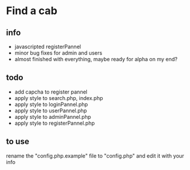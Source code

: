 Find a cab
==========

info
--------
* javascripted registerPannel
* minor bug fixes for admin and users
* almost finished with everything, maybe ready for alpha on my end?


todo
-----------
* add capcha to register pannel 
* apply style to search.php, index.php
* apply style to loginPannel.php
* apply style to userPannel.php
* apply style to adminPannel.php
* apply style to registerPannel.php

to use
-----------
rename the "config.php.example" file to "config.php" and edit it with your info

